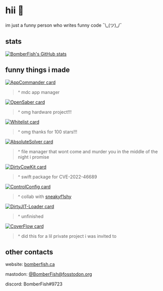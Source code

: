 # hii 👋

im just a funny person who writes funny code ¯\\\_(ツ)_/¯

## stats
[![BomberFish's GitHub stats](https://github-readme-stats.vercel.app/api?username=BomberFish&show_icons=true&theme=transparent&icon_color=00ff00&text_color=ffffff&title_color=00ff00&&bg_color=000000)](https://github.com/BomberFish)

## funny things i made

 [![AppCommander card](https://github-readme-stats.vercel.app/api/pin/?username=BomberFish&repo=AppCommander&theme=transparent&icon_color=00ff00&text_color=ffffff&title_color=01ff01&&bg_color=000000)](https://github.com/BomberFish/AppCommander)
> ^ mdc app manager

 [![OpenSaber card](https://github-readme-stats.vercel.app/api/pin/?username=BomberFish&repo=OpenSaber&theme=transparent&icon_color=00ff00&text_color=ffffff&title_color=01ff01&&bg_color=000000)](https://github.com/BomberFish/OpenSaber)
> ^ omg hardware project!!!

[![Whitelist card](https://github-readme-stats.vercel.app/api/pin/?username=BomberFish&repo=Whitelist&theme=transparent&icon_color=00ff00&text_color=ffffff&title_color=00ff00&&bg_color=000000)](https://github.com/BomberFish/Whitelist)

> ^ omg thanks for 100 stars!!!

 [![AbsoluteSolver card](https://github-readme-stats.vercel.app/api/pin/?username=BomberFish&repo=AbsoluteSolver-iOS&theme=transparent&icon_color=00ff00&text_color=ffffff&title_color=00ff00&&bg_color=000000)](https://github.com/BomberFish/AbsoluteSolver-iOS)
> ^ file manager that wont come and murder you in the middle of the night i promise

 [![DirtyCowKit card](https://github-readme-stats.vercel.app/api/pin/?username=BomberFish&repo=DirtyCowKit&theme=transparent&icon_color=00ff00&text_color=ffffff&title_color=00ff00&&bg_color=000000)](https://github.com/BomberFish/DirtyCowKit)

> ^ swift package for CVE-2022-46689

[![ControlConfig card](https://github-readme-stats.vercel.app/api/pin/?username=BomberFish&repo=ControlConfig&theme=transparent&icon_color=00ff00&text_color=ffffff&title_color=00ff00&&bg_color=000000)](https://github.com/BomberFish/ControlConfig)

> ^ collab with [sneakyf1shy](https://github.com/f1shy-dev)

 
[![DirtyJIT-Loader card](https://github-readme-stats.vercel.app/api/pin/?username=BomberFish&repo=DirtyJIT-Loader&theme=transparent&icon_color=00ff00&text_color=ffffff&title_color=00ff00&&bg_color=000000)](https://github.com/BomberFish/DirtyJIT-Loader)

> ^ unfinished


[![CoverFlow card](https://github-readme-stats.vercel.app/api/pin/?username=BomberFish&repo=CoverFlow&theme=transparent&icon_color=00ff00&text_color=ffffff&title_color=00ff00&&bg_color=000000)](https://github.com/BomberFish/CoverFlow)

> ^ did this for a lil private project i was invited to

## other contacts
website: [bomberfish.ca](https://bomberfish.ca)

mastodon: [@BomberFish@fosstodon.org](https://fosstodon.org/@BomberFish)

discord: BomberFish#9723
